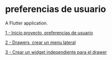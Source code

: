# preferencias de usuario 

A Flutter application.

[1 - Inicio proyecto, preferencias de usuario](../../tree/d8543e843e00ba3135544894b83c2218baaf873d/)

[2 - Drawers, crear un menu lateral](../../tree/abcc94a72f0a8e577bb6cf0a77bd5dad4ba0e5ea/)

[3 -  Crear un widget independiente para el drawer](../../tree/58df4f7d2bf5c1791d98d80b0a4ce0cb4d7808ab/)



